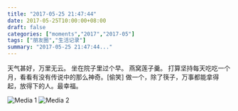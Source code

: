 ```yaml
---
title: "2017-05-25 21:47:44"
date: 2017-05-25T10:00:00+08:00
draft: false
categories: ["moments","2017","2017-05"]
tags: ["朋友圈","生活记录"]
summary: "2017-05-25 21:47:44..."
---
```


天气甚好，万里无云。
坐在院子里过个早。
燕窝莲子羹。
打算坚持每天吃吃一个月，看看有没有传说中的那么神奇。[偷笑]
做一个，除了筷子，万事都能拿得起，放得下的人。最幸福。

![Media 1](/Moments/photos/2017-05-25/201705252147440.jpg)
![Media 2](/Moments/photos/2017-05-25/201705252147441.jpg)


